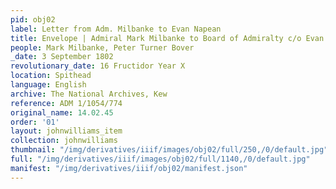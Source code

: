 ```yaml
---
pid: obj02
label: Letter from Adm. Milbanke to Evan Napean
title: Envelope | Admiral Mark Milbanke to Board of Admiralty c/o Evan Napean
people: Mark Milbanke, Peter Turner Bover
_date: 3 September 1802
revolutionary_date: 16 Fructidor Year X
location: Spithead
language: English
archive: The National Archives, Kew
reference: ADM 1/1054/774
original_name: 14.02.45
order: '01'
layout: johnwilliams_item
collection: johnwilliams
thumbnail: "/img/derivatives/iiif/images/obj02/full/250,/0/default.jpg"
full: "/img/derivatives/iiif/images/obj02/full/1140,/0/default.jpg"
manifest: "/img/derivatives/iiif/obj02/manifest.json"
---
```

